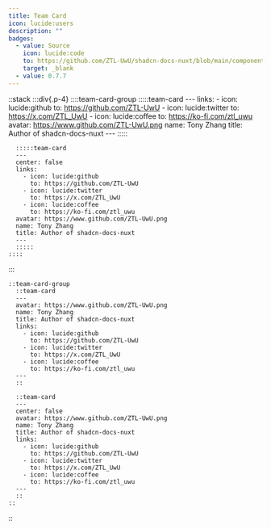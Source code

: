 ```yaml
---
title: Team Card
icon: lucide:users
description: ""
badges:
  - value: Source
    icon: lucide:code
    to: https://github.com/ZTL-UwU/shadcn-docs-nuxt/blob/main/components/content/TeamCard.vue
    target: _blank
  - value: 0.7.7
---
```


::stack
  :::div{.p-4}
    ::::team-card-group
      :::::team-card
      ---
      links:
        - icon: lucide:github
          to: https://github.com/ZTL-UwU
        - icon: lucide:twitter
          to: https://x.com/ZTL_UwU
        - icon: lucide:coffee
          to: https://ko-fi.com/ztl_uwu
      avatar: https://www.github.com/ZTL-UwU.png
      name: Tony Zhang
      title: Author of shadcn-docs-nuxt
      ---
      :::::
    
      :::::team-card
      ---
      center: false
      links:
        - icon: lucide:github
          to: https://github.com/ZTL-UwU
        - icon: lucide:twitter
          to: https://x.com/ZTL_UwU
        - icon: lucide:coffee
          to: https://ko-fi.com/ztl_uwu
      avatar: https://www.github.com/ZTL-UwU.png
      name: Tony Zhang
      title: Author of shadcn-docs-nuxt
      ---
      :::::
    ::::
  :::

```mdc
::team-card-group
  ::team-card
  ---
  avatar: https://www.github.com/ZTL-UwU.png
  name: Tony Zhang
  title: Author of shadcn-docs-nuxt
  links:
    - icon: lucide:github
      to: https://github.com/ZTL-UwU
    - icon: lucide:twitter
      to: https://x.com/ZTL_UwU
    - icon: lucide:coffee
      to: https://ko-fi.com/ztl_uwu
  ---
  ::

  ::team-card
  ---
  center: false
  avatar: https://www.github.com/ZTL-UwU.png
  name: Tony Zhang
  title: Author of shadcn-docs-nuxt
  links:
    - icon: lucide:github
      to: https://github.com/ZTL-UwU
    - icon: lucide:twitter
      to: https://x.com/ZTL_UwU
    - icon: lucide:coffee
      to: https://ko-fi.com/ztl_uwu
  ---
  ::
::
```
::
